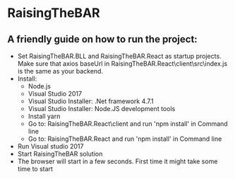 # RaisingTheBAR


## A friendly guide on how to run the project:
 * Set RaisingTheBAR.BLL and RaisingTheBAR.React as startup projects. Make sure that axios baseUrl in RaisingTheBAR.React\client\src\index.js is the same as your backend.
 * Install:
	* Node.js
	* Visual Studio 2017
	* Visual Studio Installer: .Net framework 4.7.1
	* Visual Studio Installer: Node.JS development tools
	* Install yarn
	* Go to: RaisingTheBAR.React\client and run 'npm install' in Command line
	* Go to: RaisingTheBAR.React and run 'npm install' in Command line
 * Run Visual studio 2017
 * Start RaisingTheBAR solution
 * The browser will start in a few seconds. First time it might take some time to start

